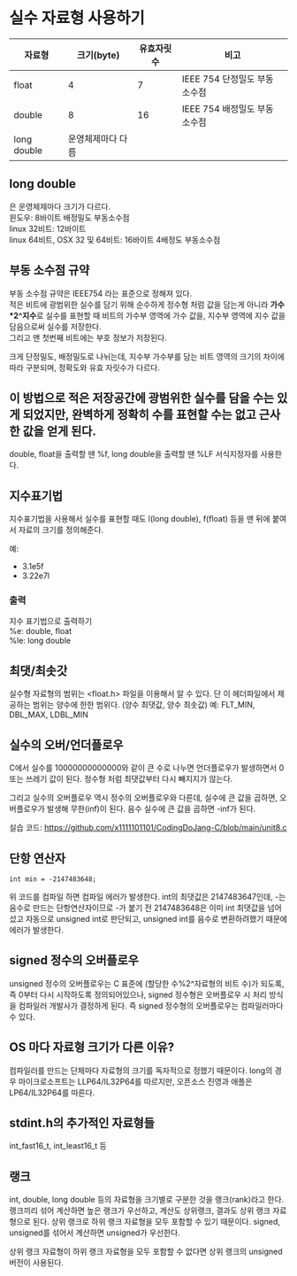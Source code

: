 # 실수 자료형 사용하기

|자료형|크기(byte)|유효자릿수|비고|
|---|---|---|---|
|float|4|7|IEEE 754 단정밀도 부동 소수점|
|double|8|16|IEEE 754 배정밀도 부동 소수점|
|long double|운영체제마다 다름||

## long double
은 운영체제마다 크기가 다르다.  
윈도우: 8바이트 배정밀도 부동소수점  
linux 32비트: 12바이트  
linux 64비트, OSX 32 및 64비트: 16바이트 4배정도 부동소수점

## 부동 소수점 규약
부동 소수점 규약은 IEEE754 라는 표준으로 정해져 있다.  
적은 비트에 광범위한 실수를 담기 위해 순수하게 정수형 처럼 값을 담는게 아니라 **가수*2^지수**로 실수를 표현할 때 비트의 가수부 영역에 가수 값을, 지수부 영역에 지수 값을 담음으로써 실수를 저장한다.  
그리고 맨 첫번째 비트에는 부호 정보가 저장된다.  

크게 단정밀도, 배정밀도로 나뉘는데, 지수부 가수부를 담는 비트 영역의 크기의 차이에 따라 구분되며, 정확도와 유효 자릿수가 다르다.

이 방법으로 적은 저장공간에 광범위한 실수를 담을 수는 있게 되었지만, 완벽하게 정확히 수를 표현할 수는 없고 근사한 값을 얻게 된다.
-----
double, float을 출력할 땐 %f, long double을 출력할 땐 %LF 서식지정자를 사용한다. 


## 지수표기법
지수표기법을 사용해서 실수를 표현할 때도 l(long double), f(float) 등을 맨 뒤에 붙여서 자료의 크기를 정의해준다.

예: 
- 3.1e5f
- 3.22e7l

### 출력
지수 표기법으로 출력하기  
%e: double, float  
%le: long double

## 최댓/최솟갓
실수형 자료형의 범위는 <float.h> 파일을 이용해서 알 수 있다. 단 이 헤더파일에서 제공하는 범위는 양수에 한한 범위다. (양수 최댓값, 양수 최솟값)
예: FLT_MIN, DBL_MAX, LDBL_MIN  

## 실수의 오버/언더플로우
C에서 실수를 10000000000000와 같이 큰 수로 나누면 언더플로우가 발생하면서 0 또는 쓰레기 값이 된다. 정수형 처럼 최댓값부터 다시 빼지지가 않는다.

그리고 실수의 오버플로우 역시 정수의 오버플로우와 다른데, 실수에 큰 값을 곱하면, 오버플로우가 발생해 무한(inf)이 된다. 음수 실수에 큰 값을 곱하면 -inf가 된다.

실습 코드: https://github.com/x1111101101/CodingDoJang-C/blob/main/unit8.c

## 단항 연산자
```
int min = -2147483648;
```
위 코드를 컴파일 하면 컴파일 에러가 발생한다. int의 최댓값은 2147483647인데, -는 음수로 만드는 단항연산자이므로 -가 붙기 전 2147483648은 이미 int 최댓값을 넘어섰고 자동으로 unsigned int로 판단되고, unsigned int를 음수로 변환하려했기 때문에 에러가 발생한다.

## signed 정수의 오버플로우
unsigned 정수의 오버플로우는 C 표준에 (할당한 수%2^자료형의 비트 수)가 되도록, 즉 0부터 다시 시작하도록 정의되어있으나, signed 정수형은 오버플로우 시 처리 방식을 
컴파일러 개발사가 결정하게 된다. 즉 signed 정수형의 오버플로우는 컴파일러마다  수 있다.

## OS 마다 자료형 크기가 다른 이유?
컴파일러를 만드는 단체마다 자료형의 크기를 독자적으로 정했기 때문이다.
long의 경우 마이크로소프트는 LLP64/IL32P64를 따르지만, 오픈소스 진영과 애플은 LP64/IL32P64를 따른다.

## stdint.h의 추가적인 자료형들
int_fast16_t, int_least16_t 등

## 랭크
int, double, long double 등의 자료형을 크기별로 구분한 것을 랭크(rank)라고 한다. 랭크끼리 섞어 계산하면 높은 랭크가 우선하고, 계산도 상위랭크, 결과도 상위 랭크 자료형으로 된다.  상위 랭크로 하위 랭크 자료형을 모두 포함할 수 있기 때문이다. signed, unsigned를 섞어서 계산하면 unsigned가 우선한다.

상위 랭크 자료형이 하위 랭크 자료형을 모두 포함할 수 없다면 상위 랭크의 unsigned 버전이 사용된다.

